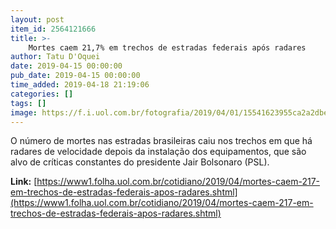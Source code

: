 ```yaml
---
layout: post
item_id: 2564121666
title: >-
    Mortes caem 21,7% em trechos de estradas federais após radares
author: Tatu D'Oquei
date: 2019-04-15 00:00:00
pub_date: 2019-04-15 00:00:00
time_added: 2019-04-18 21:19:06
categories: []
tags: []
image: https://f.i.uol.com.br/fotografia/2019/04/01/15541623955ca2a2dbe411c_1554162395_3x2_rt.jpg
---
```


O número de mortes nas estradas brasileiras caiu nos trechos em que há radares de velocidade depois da instalação dos equipamentos, que são alvo de críticas constantes do presidente Jair Bolsonaro (PSL).

**Link:** [https://www1.folha.uol.com.br/cotidiano/2019/04/mortes-caem-217-em-trechos-de-estradas-federais-apos-radares.shtml](https://www1.folha.uol.com.br/cotidiano/2019/04/mortes-caem-217-em-trechos-de-estradas-federais-apos-radares.shtml)


